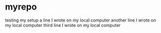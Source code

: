 # myrepo
testing my setup
a line I wrote on my local computer
another line I wrote on my local computer
third  line I wrote on my local computer
